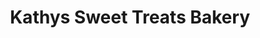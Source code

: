 ---
title: "Kathys Sweet Treats Bakery"
url: /lee-on-the-solent/kathys-sweet-treats-bakery/
shop: bakery
---